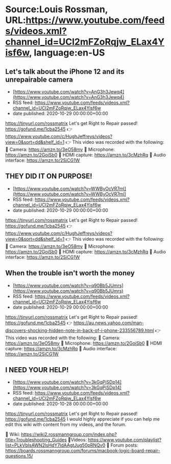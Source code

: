 # Source:Louis Rossman, URL:https://www.youtube.com/feeds/videos.xml?channel_id=UCl2mFZoRqjw_ELax4Yisf6w, language:en-US

## Let's talk about the iPhone 12 and its unrepairable camera
 - [https://www.youtube.com/watch?v=AnG3h3Jewq4](https://www.youtube.com/watch?v=AnG3h3Jewq4)
 - RSS feed: https://www.youtube.com/feeds/videos.xml?channel_id=UCl2mFZoRqjw_ELax4Yisf6w
 - date published: 2020-10-29 00:00:00+00:00

https://tinyurl.com/rossmatrix
Let's get Right to Repair passed! https://gofund.me/1cba2545
👉 https://www.youtube.com/c/HughJeffreys/videos?view=0&sort=dd&shelf_id=1
👉 This video was recorded with the following:
🔵 Camera: https://amzn.to/3eO58my
🔵 Microphone: https://amzn.to/2GoiSb0
🔵 HDMI capture: https://amzn.to/3cMzhRq
🔵 Audio interface: https://amzn.to/2SiCG1W

## THEY DID IT ON PURPOSE!
 - [https://www.youtube.com/watch?v=WWByOcVR7mI](https://www.youtube.com/watch?v=WWByOcVR7mI)
 - RSS feed: https://www.youtube.com/feeds/videos.xml?channel_id=UCl2mFZoRqjw_ELax4Yisf6w
 - date published: 2020-10-29 00:00:00+00:00

https://tinyurl.com/rossmatrix
Let's get Right to Repair passed! https://gofund.me/1cba2545
👉 https://www.youtube.com/c/HughJeffreys/videos?view=0&sort=dd&shelf_id=1
👉 This video was recorded with the following:
🔵 Camera: https://amzn.to/3eO58my
🔵 Microphone: https://amzn.to/2GoiSb0
🔵 HDMI capture: https://amzn.to/3cMzhRq
🔵 Audio interface: https://amzn.to/2SiCG1W

## When the trouble isn't worth the money
 - [https://www.youtube.com/watch?v=q90Bb5JUmrs](https://www.youtube.com/watch?v=q90Bb5JUmrs)
 - RSS feed: https://www.youtube.com/feeds/videos.xml?channel_id=UCl2mFZoRqjw_ELax4Yisf6w
 - date published: 2020-10-29 00:00:00+00:00

https://tinyurl.com/rossmatrix
Let's get Right to Repair passed! https://gofund.me/1cba2545
👉 https://au.news.yahoo.com/man-discovers-shocking-hidden-note-in-back-of-i-phone-233556789.html
👉 This video was recorded with the following:
🔵 Camera: https://amzn.to/3eO58my
🔵 Microphone: https://amzn.to/2GoiSb0
🔵 HDMI capture: https://amzn.to/3cMzhRq
🔵 Audio interface: https://amzn.to/2SiCG1W

## I NEED YOUR HELP!
 - [https://www.youtube.com/watch?v=3kGqPjSDp14](https://www.youtube.com/watch?v=3kGqPjSDp14)
 - RSS feed: https://www.youtube.com/feeds/videos.xml?channel_id=UCl2mFZoRqjw_ELax4Yisf6w
 - date published: 2020-10-28 00:00:00+00:00

https://tinyurl.com/rossmatrix
Let's get Right to Repair passed! https://gofund.me/1cba2545
I would highly appreciate if you can help me edit this wiki with content from my videos, and the forum. 

🔵 Wiki: https://wiki2.rossmanngroup.com/index.php?title=Troubleshooting_Guides
🔵Videos: https://www.youtube.com/playlist?list=PLkVbIsAWN2lsHdY7ldAAgtJug50pRNQv0
🔵 Forum posts: https://boards.rossmanngroup.com/forums/macbook-logic-board-repair-questions.15/

